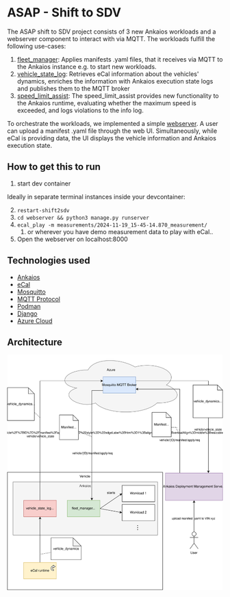 # ASAP - Shift to SDV

The ASAP shift to SDV project consists of 3 new Ankaios workloads and a webserver component to interact with via MQTT. The workloads fulfill the following use-cases:

1. [fleet_manager](apps/fleet_manager): Applies manifests .yaml files, that it receives via MQTT to the Ankaios instance e.g. to start new workloads.
2. [vehicle_state_log](apps/vehicle_state_log): Retrieves eCal information about the vehicles' dynamics, enriches the information with Ankaios execution state logs and publishes them to the MQTT broker
3. [speed_limit_assist](apps/speed_limit_assist): The speed_limit_assist provides new functionality to the Ankaios runtime, evaluating whether the maximum speed is exceeded, and logs violations to the info log.

To orchestrate the workloads, we implemented a simple [webserver](webserver). A user can upload a manifest .yaml file through the web UI. Simultaneously, while eCal is providing data, the UI displays the vehicle information and Ankaios execution state.

## How to get this to run

1. start dev container

Ideally in separate terminal instances inside your devcontainer:

2. ``restart-shift2sdv``
3. ``cd webserver && python3 manage.py runserver`` 
4. ``ecal_play -m measurements/2024-11-19_15-45-14.870_measurement/``
   1. or wherever you have demo measurement data to play with eCal..
5. Open the webserver on localhost:8000

## Technologies used
- [Ankaios](https://projects.eclipse.org/projects/automotive.ankaios)
- [eCal](https://projects.eclipse.org/projects/automotive.ecal)
- [Mosquitto](https://mosquitto.org/)
- [MQTT Protocol](https://mqtt.org/)
- [Podman](https://podman.io/)
- [Django](https://www.djangoproject.com/)
- [Azure Cloud](https://azure.microsoft.com/)

## Architecture
![Architecture](./project_architecture.drawio.svg)